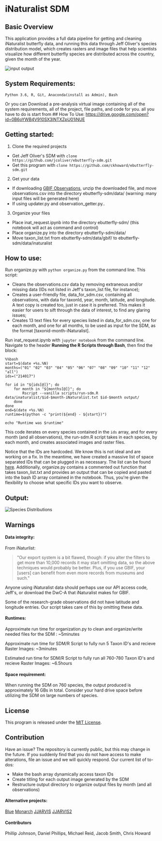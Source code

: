 # iNaturalist SDM

## Basic Overview

This application provides a full data pipeline for getting and cleaning iNaturalist butterfly data, and running this data through Jeff Oliver's species distribution model, which creates rasters and image files that help scientists visualize how different butterfly species are distributed across the country, given the month of the year.

![input output](https://github.com/ckhoward/iNat-SDM/blob/master/imgs/inputoutput.jpg?raw=true "Input to output")

## System Requirements:
    Python 3.6, R, Git, Anaconda(install as Admin), Bash 

Or you can Download a pre-analysis virtual image containing all of the system requirements, all of the project, file paths, and code for you. all you have to do is start from ## How To Use:      https://drive.google.com/open?id=0B6oYWB4V910SX3lNTXZpU01iNUE


## Getting started:

1. Clone the required projects
 * Get Jeff Oliver's SDM with ```clone https://github.com/jcoliver/ebutterfly-sdm.git```
 * Get this program with ```clone https://github.com/ckhoward/ebutterfly-sdm.git```

2. Get your data
 * If downloading [GBIF Observations](http://www.inaturalist.org/observations/gbif-observations-dwca.zip), unzip the downloaded file, and move observations.csv into the directory ebutterfly-sdm/data/ (warning: many input files will be generated here)
 * If using updater.py and observation_getter.py..

3. Organize your files
 * Place inat_request.ipynb into the directory ebutterfly-sdm/ (this notebook will act as command and control)
 * Place organize.py into the directory ebutterfly-sdm/data/
 * Move taxon_list.txt from ebutterfly-sdm/data/gbif/ to ebutterfly-sdm/data/inaturalist


## How to use:
Run organize.py with ```python organize.py``` from the command line. This script:
 * Cleans the observations.csv data by removing extraneous and/or missing data (IDs not listed in Jeff's taxon_list file, for instance);
 * Creates a user-friendly file, data_for_sdm.csv, containing all observations, with data for taxonId, year, month, latitude, and longitude. A text copy is created too, just in case it is preferred. This makes it easier for users to sift through the data of interest, to find any glaring issues;
 * Creates 13 text files for every species listed in data_for_sdm.csv, one for each month, and one for all months, to be used as input for the SDM, as the format [taxonid-month-iNaturalist].

Run inat_request.ipynb with ```jupyter notebook``` from the command line.
Navigate to the header **Running the R Scripts through Bash**, then find the block:


    %%bash
    start=$(date +%s.%N)
    months=("01" "02" "03" "04" "05" "06" "07" "08" "09" "10" "11" "12" "all")
    ids=("214017")

    for id in "${ids[@]}"; do
        for month in "${months[@]}"; do
            Rscript --vanilla scripts/run-sdm.R data/inaturalist/$id-$month-iNaturalist.txt $id-$month output/
        done
    done
    end=$(date +%s.%N)    
    runtime=$(python -c "print(${end} - ${start})")

    echo "Runtime was $runtime"

This code iterates on every species contained in the ```ids``` array, and for every month (and all observations), the run-sdm.R script takes in each species, by each month, and creates associated images and raster files.

Notice that the IDs are hardcoded. We know this is not ideal and are working on a fix. In the meantime, we have created a massive list of space separated IDs that can be plugged in as necessary. The list can be found [here](https://pastebin.com/sYdqyXqL). Additionally, organize.py contains a commented out function that takes taxon_list.txt and provides an output that can be copied and pasted into the bash ID array contained in the notebook. Thus, you're given the flexibility to choose what specific IDs you want to observe.

## Output:

![Species Distributions](https://github.com/ckhoward/iNat-SDM/blob/master/imgs/species.png?raw=true "October, November, December, All")



## Warnings

#### Data integrity:

From iNaturlist:
> "Our export system is a bit flawed, though: if you alter the filters to get more than 10,000 records
it may start omitting data, so the above techniques would probably be better. Plus, if you use GBIF,
your [users] can benefit from even more records from museums and such."

Anyone using iNaturalist data should perhaps use our API access code, Jeff's, or download the DwC-A that iNaturalist makes for GBIF.

Some of the research-grade observations did not have latitude and longitude entries. Our script takes care of this by omitting these data.

#### Runtimes:

Approximate run time for organization.py to clean and organize/write needed files for the SDM : ~5minutes

Approximate run time for SDM/R Script to fully run 5 Taxon ID's and recieve Raster Images: ~3minutes

Estimated run time for SDM/R Script to fully run all 760-780 Taxon ID's and recieve Raster Images: ~6.5hours


#### Space requirement:

When running the SDM on 760 species, the output produced is approximately 16 GBs in total. Consider your hard drive space before utilizing the SDM on large numbers of species.


## License

This program is released under the [MIT License](https://opensource.org/licenses/MIT).

## Contribution

Have an issue? The repository is currently public, but this may change in the future. If you suddenly find that you do not have access to make alterations, file an issue and we will quickly respond. Our current list of to-dos:
 * Make the bash array dynamically access taxon IDs
 * Create titling for each output image generated by the SDM
 * Restructure output directory to organize output files by month (and all observations)

#### Alternative projects:

[Blue](https://github.com/Dtruong77/ua-acic-2017-midterm)
[Monarch](https://github.com/jetjr/HPC-inaturalist-sdm)
[JJARVIS](https://github.com/Sithyphus/Acic2017)
[JJARVIS2](https://github.com/jhanson3/ista-422-midterm) 
 
#### Contributors

Phillip Johnson, Daniel Phillips, Michael Reid, Jacob Smith, Chris Howard
